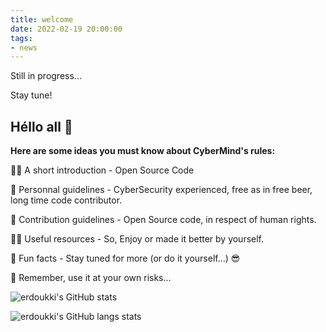 ```yaml
---
title: welcome
date: 2022-02-19 20:00:00
tags: 
- news
---
```


Still in progress...

Stay tune!

## Héllo all 👋

**Here are some ideas you must know about CyberMind's rules:**

🙋‍♀️ A short introduction - Open Source Code

🌈 Personnal guidelines - CyberSecurity experienced, free as in free beer, long time code contributor.

🌈 Contribution guidelines - Open Source code, in respect of human rights.

👩‍💻 Useful resources - So, Enjoy or made it better by yourself.

🍿 Fun facts - Stay tuned for more (or do it yourself…) :sunglasses:

🧙 Remember, use it at your own risks… 

![erdoukki's GitHub stats](https://github-readme-stats.vercel.app/api?username=erdoukki&count_private=true&show_icons=true&theme=gotham)

![erdoukki's GitHub langs stats](https://github-readme-stats.vercel.app/api/top-langs?username=erdoukki&count_private=true&show_icons=true&theme=gotham)

